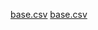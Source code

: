 
[base.csv](https://github.com/user-attachments/files/17534015/base.csv)
[base.csv](https://github.com/user-attachments/files/17535018/base.csv)
